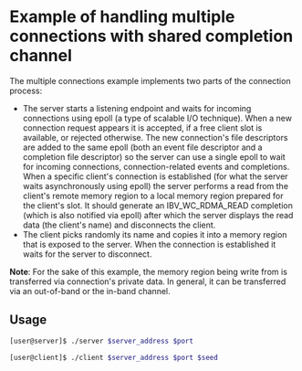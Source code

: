 Example of handling multiple connections with shared completion channel
===

The multiple connections example implements two parts of the connection process:
- The server starts a listening endpoint and waits for incoming connections
using epoll (a type of scalable I/O technique). When a new connection request
appears it is accepted, if a free client slot is available, or rejected
otherwise. The new connection's file descriptors are added to the same epoll
(both an event file descriptor and a completion file descriptor) so the server
can use a single epoll to wait for incoming connections, connection-related
events and completions. When a specific client's connection is established
(for what the server waits asynchronously using epoll) the server performs
a read from the client's remote memory region to a local memory region prepared
for the client's slot. It should generate an IBV_WC_RDMA_READ completion
(which is also notified via epoll) after which the server displays the read data
(the client's name) and disconnects the client.
- The client picks randomly its name and copies it into a memory region
that is exposed to the server. When the connection is established it waits
for the server to disconnect.

**Note**: For the sake of this example, the memory region being write from is
transferred via connection's private data. In general, it can be transferred via
an out-of-band or the in-band channel.

## Usage

```bash
[user@server]$ ./server $server_address $port
```

```bash
[user@client]$ ./client $server_address $port $seed
```
